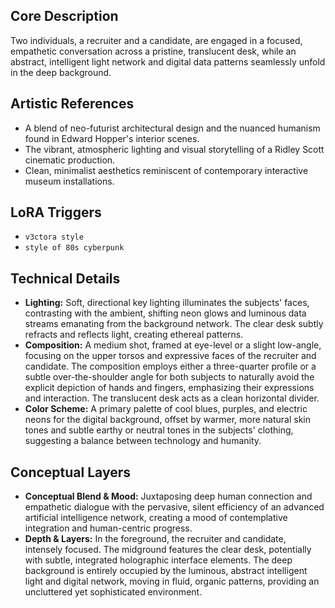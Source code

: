## Core Description
Two individuals, a recruiter and a candidate, are engaged in a focused, empathetic conversation across a pristine, translucent desk, while an abstract, intelligent light network and digital data patterns seamlessly unfold in the deep background.

## Artistic References
*   A blend of neo-futurist architectural design and the nuanced humanism found in Edward Hopper's interior scenes.
*   The vibrant, atmospheric lighting and visual storytelling of a Ridley Scott cinematic production.
*   Clean, minimalist aesthetics reminiscent of contemporary interactive museum installations.

## LoRA Triggers
*   `v3ctora style`
*   `style of 80s cyberpunk`

## Technical Details
*   **Lighting:** Soft, directional key lighting illuminates the subjects' faces, contrasting with the ambient, shifting neon glows and luminous data streams emanating from the background network. The clear desk subtly refracts and reflects light, creating ethereal patterns.
*   **Composition:** A medium shot, framed at eye-level or a slight low-angle, focusing on the upper torsos and expressive faces of the recruiter and candidate. The composition employs either a three-quarter profile or a subtle over-the-shoulder angle for both subjects to naturally avoid the explicit depiction of hands and fingers, emphasizing their expressions and interaction. The translucent desk acts as a clean horizontal divider.
*   **Color Scheme:** A primary palette of cool blues, purples, and electric neons for the digital background, offset by warmer, more natural skin tones and subtle earthy or neutral tones in the subjects' clothing, suggesting a balance between technology and humanity.

## Conceptual Layers
*   **Conceptual Blend & Mood:** Juxtaposing deep human connection and empathetic dialogue with the pervasive, silent efficiency of an advanced artificial intelligence network, creating a mood of contemplative integration and human-centric progress.
*   **Depth & Layers:** In the foreground, the recruiter and candidate, intensely focused. The midground features the clear desk, potentially with subtle, integrated holographic interface elements. The deep background is entirely occupied by the luminous, abstract intelligent light and digital network, moving in fluid, organic patterns, providing an uncluttered yet sophisticated environment.